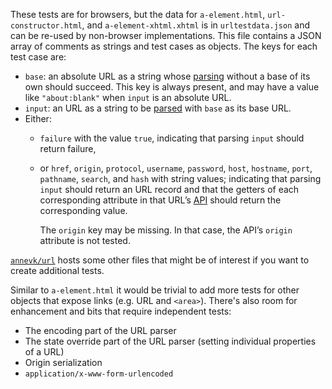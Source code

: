 These tests are for browsers, but the data for
`a-element.html`, `url-constructor.html`, and `a-element-xhtml.xhtml`
is in `urltestdata.json` and can be re-used by non-browser implementations.
This file contains a JSON array of comments as strings and test cases as objects.
The keys for each test case are:

* `base`: an absolute URL as a string whose [parsing] without a base of its own should succeed.
  This key is always present,
  and may have a value like `"about:blank"` when `input` is an absolute URL.
* `input`: an URL as a string to be [parsed][parsing] with `base` as its base URL.
* Either:
  * `failure` with the value `true`, indicating that parsing `input` should return failure,
  * or `href`, `origin`, `protocol`, `username`, `password`, `host`, `hostname`, `port`,
    `pathname`, `search`, and `hash` with string values;
    indicating that parsing `input` should return an URL record
    and that the getters of each corresponding attribute in that URL’s [API]
    should return the corresponding value.

    The `origin` key may be missing.
    In that case, the API’s `origin` attribute is not tested.

[parsing]: https://url.spec.whatwg.org/#concept-basic-url-parser
[API]: https://url.spec.whatwg.org/#api

[`annevk/url`](https://github.com/annevk/url) hosts some other files that might be of
interest if you want to create additional tests.

Similar to `a-element.html` it would be trivial to add more tests for other objects that
expose links (e.g. URL and `<area>`). There's also room for enhancement and bits that
require independent tests:

* The encoding part of the URL parser
* The state override part of the URL parser (setting individual properties of a URL)
* Origin serialization
* `application/x-www-form-urlencoded`
